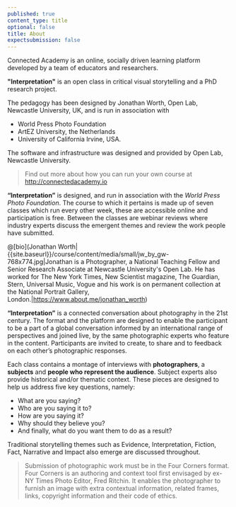 ```yaml
---
published: true
content_type: title
optional: false
title: About
expectsubmission: false
---
```


Connected Academy is an online, socially driven learning platform developed by a team of educators and researchers.

**"Interpretation"** is an open class in critical visual storytelling and a PhD research project. 

The pedagogy has been designed by Jonathan Worth, Open Lab, Newcastle University, UK, and is run in association with
- World Press Photo Foundation
- ArtEZ University, the Netherlands
- University of California Irvine, USA.

The software and infrastructure was designed and provided by Open Lab, Newcastle University.

> Find out more about how you can run your own course at http://connectedacademy.io


**“Interpretation”** is designed, and run in association with the _World Press Photo Foundation_. The course to which it pertains is made up of seven classes which run every other week, these are accessible online and participation is free. Between the classes are webinar reviews where industry experts discuss the emergent themes and review the work people have submitted.

@[bio](Jonathan Worth|{{site.baseurl}}/course/content/media/small/jw_by_gw-768x774.jpg|Jonathan is a Photographer, a National Teaching Fellow and Senior Research Associate at Newcastle University's Open Lab. He has worked for The New York Times, New Scientist magazine, The Guardian, Stern, Universal Music, Vogue and his work is on permanent collection at the National Portrait Gallery, London.|https://www.about.me/jonathan_worth)
 
**“Interpretation”** is a connected conversation about photography in the 21st century. The format and the platform are designed to enable the participant to be a part of a global conversation informed by an international range of perspectives and joined live, by the same photographic experts who feature in the content. Participants are invited to create, to share and to feedback on each other’s photographic responses.
 
Each class contains a montage of interviews with **photographers**, a **subjects** and **people who represent the audience**. Subject experts also provide historical and/or thematic context. These pieces are designed to help us address five key questions, namely:
 
- What are you saying?
- Who are you saying it to?
- How are you saying it?
- Why should they believe you?
- And finally, what do you want them to do as a result?
 
Traditional storytelling themes such as Evidence, Interpretation, Fiction, Fact, Narrative and Impact also emerge are discussed throughout.
 
> Submission of photographic work must be in the Four Corners format. Four Corners is an authoring and context tool first envisaged by ex-NY Times Photo Editor, Fred Ritchin. It enables the photographer to furnish an image with extra contextual information, related frames, links, copyright information and their code of ethics.
